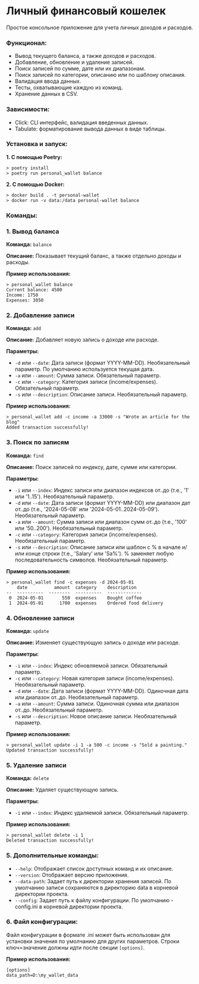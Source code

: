 # Личный финансовый кошелек

Простое консольное приложение для учета личных доходов и расходов.

### Функционал:

* Вывод текущего баланса, а также доходов и расходов.
* Добавление, обновление и удаление записей.
* Поиск записей по сумме, дате или их диапазонам.
* Поиск записей по категории, описанию или по шаблону описания.
* Валидация ввода данных.
* Тесты, охватывающие каждую из команд.
* Хранение данных в CSV.

### Зависимости:

* Сlick: CLI интерфейс, валидация введенных данных.
* Tabulate: форматирование вывода данных в виде таблицы.

### Установка и запуск:

**1. С помощью Poetry:**
```
> poetry install
> poetry run personal_wallet balance
```
**2. С помощью Docker:**

```
> docker build . -t personal-wallet
> docker run -v data:/data personal-wallet balance
```

### Команды:

### 1. Вывод баланса

**Команда:** `balance`

**Описание:** Показывает текущий баланс, а также отдельно доходы и расходы.

**Пример использования:**

```
> personal_wallet balance
Current balance: 4500
Income: 1750
Expenses: 3050
```

### 2. Добавление записи

**Команда:** `add`

**Описание:** Добавляет новую запись о доходе или расходе.

**Параметры:**

* `-d` или `--date`: Дата записи (формат YYYY-MM-DD). Необязательный параметр. По умолчанию используется текущая дата.
* `-a` или `--amount`: Сумма записи. Обязательный параметр.
* `-c` или `--category`: Категория записи (income/expenses). Обязательный параметр.
* `-s` или `--description`: Описание записи. Необязательный параметр.

**Пример использования:**

```
> personal_wallet add -c income -a 33000 -s "Wrote an article for the blog"
Added transaction successfully!
```

### 3. Поиск по записям

**Команда:** `find`

**Описание:** Поиск записей по индексу, дате, сумме или категории.

**Параметры:**

* `-i` или `--index`: Индекс записи или диапазон индексов от..до (т.е., '1' или '1..15'). Необязательный параметр.
* `-d` или `--date`: Дата записи (формат YYYY-MM-DD) или диапазон дат от..до (т.е., '2024-05-08' или '2024-05-01..2024-05-09'). Необязательный параметр.
* `-a` или `--amount`: Сумма записи или диапазон сумм от..до (т.е., '100' или '50..200'). Необязательный параметр.
* `-c` или `--category`: Категория записи (income/expenses). Необязательный параметр.
* `-s` или `--description`: Описание записи или шаблон с % в начале и/или конце строки (т.е., 'Salary' или 'Sa%'). % заменяет любую последовательность символов. Необязательный параметр.

**Пример использования:**

```
> personal_wallet find -c expenses -d 2024-05-01
    date          amount  category    description
--  ----------  --------  ----------  -------------
 0  2024-05-01       550  expenses    Bought coffee
 1  2024-05-01      1700  expenses    Ordered food delivery
```

### 4. Обновление записи

**Команда:** `update`

**Описание:** Изменяет существующую запись о доходе или расходе.

**Параметры:**

* `-i` или `--index`: Индекс обновляемой записи. Обязательный параметр.
* `-c` или `--category`: Новая категория записи (income/expenses). Необязательный параметр.
* `-d` или `--date`: Дата записи (формат YYYY-MM-DD). Одиночная дата или диапазон от..до. Необязательный параметр.
* `-a` или `--amount`: Сумма записи. Одиночная сумма или диапазон от..до. Необязательный параметр.
* `-s` или `--description`: Новое описание записи. Необязательный параметр.

**Пример использования:**

```
> personal_wallet update -i 1 -a 500 -c income -s "Sold a painting."
Updated transaction successfully!
```

### 5. Удаление записи

**Команда:** `delete`

**Описание:** Удаляет существующую запись.

**Параметры:**

* `-i` или `--index`: Индекс удаляемой записи. Обязательный параметр.

**Пример использования:**

```
> personal_wallet delete -i 1
Deleted transaction successfully!
```

### 5. Дополнительные команды:

* `--help`: Отображает список доступных команд и их описание.
* `--version`: Отображает версию приложения.
* `--data-path`: Задает путь к директории хранения записей. По умолчанию записи сохраняются в директорию data в корневой директории проекта.
* `--config`: Задает путь к файлу конфигурации. По умолчанию - config.ini в корневой директории проекта.

### 6. Файл конфигурации:
Файл конфигурации в формате .ini может быть использован для установки значения по умолчанию для других параметров. Строки ключ=значение должны идти после секции `[options]`.

**Пример использования:**

```
[options]
data_path=D:\my_wallet_data
```

